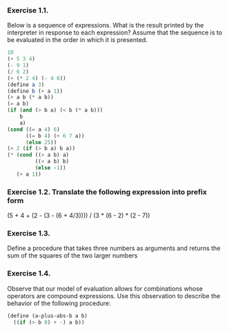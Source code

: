 ### Exercise 1.1.  
Below is a sequence of expressions. What is the result printed by the interpreter in response to each expression? Assume that the sequence is to be evaluated in the order in which it is presented.
```Scheme
10
(+ 5 3 4)
(- 9 1)
(/ 6 2)
(+ (* 2 4) (- 4 6))
(define a 3)
(define b (+ a 1))
(+ a b (* a b))
(= a b)
(if (and (> b a) (< b (* a b)))
    b
    a)
(cond ((= a 4) 6)
      ((= b 4) (+ 6 7 a))
      (else 25))
(+ 2 (if (> b a) b a))
(* (cond ((> a b) a)
         ((< a b) b)
         (else -1))
   (+ a 1))
```

### Exercise 1.2.  Translate the following expression into prefix form
(5 + 4 + (2 - (3 - (6 + 4/3)))) / (3 * (6 - 2) * (2 - 7))

### Exercise 1.3.  
Define a procedure that takes three numbers as arguments and returns the sum of the squares of the two larger numbers

### Exercise 1.4.  
Observe that our model of evaluation allows for combinations whose operators are compound expressions. Use this observation to describe the behavior of the following procedure:
```Scheme
(define (a-plus-abs-b a b)
  ((if (> b 0) + -) a b))
```
